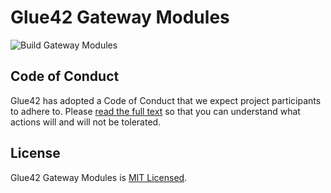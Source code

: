 # Glue42 Gateway Modules

![Build Gateway Modules](https://github.com/Glue42/gateway-modules/workflows/Build%20Gateway%20Modules/badge.svg)

## Code of Conduct

Glue42 has adopted a Code of Conduct that we expect project participants to adhere to. Please [read the full text](https://github.com/Glue42/gateway-modules/blob/master/CODE_OF_CONDUCT.md) so that you can understand what actions will and will not be tolerated.

## License

Glue42 Gateway Modules is [MIT Licensed](https://github.com/Glue42/gateway-modules/blob/master/LICENSE).

